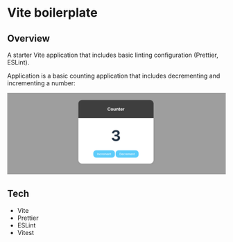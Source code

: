 # Vite boilerplate

## Overview

A starter Vite application that includes basic linting configuration (Prettier, ESLint).

Application is a basic counting application that includes decrementing and incrementing a number:

![Counter Screenshot](public/counter-screenshot.png)

## Tech

- Vite
- Prettier
- ESLint
- Vitest
